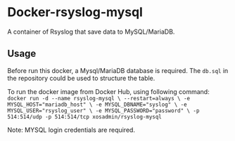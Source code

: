 # Docker-rsyslog-mysql
  
A container of Rsyslog that save data to MySQL/MariaDB.  
  
## Usage
  
Before run this docker, a Mysql/MariaDB database is required. The ``db.sql`` in the repository could be used to structure the table.  
  
To run the docker image from Docker Hub, using following command:  
``
docker run -d --name rsyslog-mysql \
  --restart=always \
  -e MYSQL_HOST="mariadb_host" \
  -e MYSQL_DBNAME="syslog" \
  -e MYSQL_USER="rsyslog_user" \
  -e MYSQL_PASSWORD="password" \
  -p 514:514/udp -p 514:514/tcp xosadmin/rsyslog-mysql
``  
  
Note: MYSQL login credentials are required.  
  
